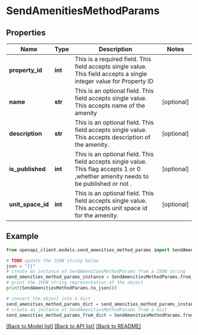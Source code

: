 # SendAmenitiesMethodParams


## Properties

Name | Type | Description | Notes
------------ | ------------- | ------------- | -------------
**property_id** | **int** | This is a required field. This field accepts single value. This field accepts a single integer value for Property ID | 
**name** | **str** | This is an optional field. This field accepts single value. This accepts name of the amenity | [optional] 
**description** | **str** | This is an optional field. This field accepts single value. This accepts description of the amenity. | [optional] 
**is_published** | **int** | This is an optional field. This field accepts single value. This flag accepts 1 or 0 ,whether amenity needs to be published or not . | [optional] 
**unit_space_id** | **int** | This is an optional field. This field accepts single value. This accepts unit space id for the amenity. | [optional] 

## Example

```python
from openapi_client.models.send_amenities_method_params import SendAmenitiesMethodParams

# TODO update the JSON string below
json = "{}"
# create an instance of SendAmenitiesMethodParams from a JSON string
send_amenities_method_params_instance = SendAmenitiesMethodParams.from_json(json)
# print the JSON string representation of the object
print(SendAmenitiesMethodParams.to_json())

# convert the object into a dict
send_amenities_method_params_dict = send_amenities_method_params_instance.to_dict()
# create an instance of SendAmenitiesMethodParams from a dict
send_amenities_method_params_from_dict = SendAmenitiesMethodParams.from_dict(send_amenities_method_params_dict)
```
[[Back to Model list]](../README.md#documentation-for-models) [[Back to API list]](../README.md#documentation-for-api-endpoints) [[Back to README]](../README.md)


